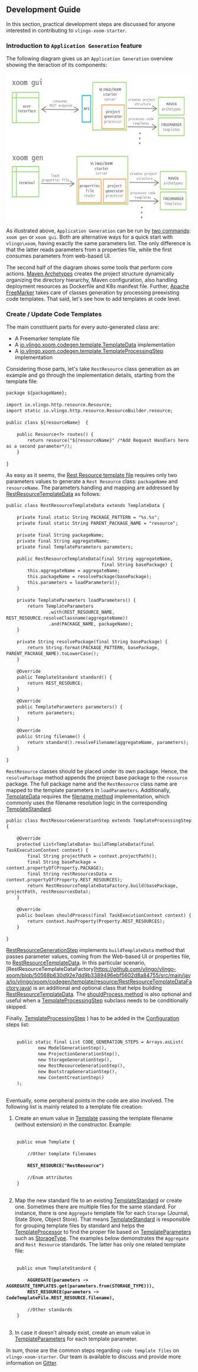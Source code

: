 ## Development Guide

In this section, practical development steps are discussed for anyone interested in contributing to `vlingo-xoom-starter`. 

### Introduction to `Application Generation` feature
     
The following diagram gives us an `Application Generation` overview showing the iteraction of its components:

<p align="center">
    <img src="https://github.com/vlingo/vlingo-xoom-starter/blob/master/docs/raw-proj-gen-diagram.png" height="400" />
</p>

As illustrated above, `Application Generation` can be run by [two commands](https://github.com/vlingo/vlingo-xoom-starter/blob/documentation/README.md#application-generation): `xoom gen` or `xoom gui`. Both are alternative ways for a quick start with `vlingo\xoom`, having exactly the same parameters list. The only difference is that the latter reads parameters from a properties file, while the first consumes parameters from web-based UI.

The second half of the diagram shows some tools that perform core actions. [Maven Archetypes](https://maven.apache.org/guides/introduction/introduction-to-archetypes.html) creates the project structure dynamically organizing the directory hierarchy, Maven configuration, also handling  deployment resources as Dockerfile and K8s manifest file. Further, [Apache FreeMarker](https://freemarker.apache.org/) takes care of classes generation by processing preexisting code templates. That said, let's see how to add templates at code level.

### Create / Update Code Templates

The main constituent parts for every auto-generated class are: 
* A Freemarker template file
* A [io.vlingo.xoom.codegen.template.TemplateData](https://github.com/vlingo/vlingo-xoom/blob/50568b630d92e7dd9b3389496ebf5602d8a84755/src/main/java/io/vlingo/xoom/codegen/template/TemplateData.java) implementation
* A [io.vlingo.xoom.codegen.template.TemplateProcessingStep](https://github.com/vlingo/vlingo-xoom/blob/50568b630d92e7dd9b3389496ebf5602d8a84755/src/main/java/io/vlingo/xoom/codegen/template/TemplateProcessingStep.java) implementation

Considering those parts, let's take `RestResource` class generation as an example and go through the implementation details, starting from the template file:

```
package ${packageName};

import io.vlingo.http.resource.Resource;
import static io.vlingo.http.resource.ResourceBuilder.resource;

public class ${resourceName}  {

    public Resource<?> routes() {
        return resource("${resourceName}" /*Add Request Handlers here as a second parameter*/);
    }

}
```

As easy as it seems, the [Rest Resource template file](https://github.com/vlingo/vlingo-xoom/blob/066a5630bf06cbed350e676ded6eeb16a99fbd0d/src/main/resources/codegen/RestResource.ftl) requires only two parameters values to generate a `Rest Resource` class: `packageName` and `resourceName`. The parameters handling and mapping are addressed by [RestResourceTemplateData](https://github.com/vlingo/vlingo-xoom-starter/blob/master/src/main/java/io/vlingo/xoom/starter/task/template/code/resource/RestResourceTemplateData.java) as follows:  

```
public class RestResourceTemplateData extends TemplateData {

    private final static String PACKAGE_PATTERN = "%s.%s";
    private final static String PARENT_PACKAGE_NAME = "resource";

    private final String packageName;
    private final String aggregateName;
    private final TemplateParameters parameters;

    public RestResourceTemplateData(final String aggregateName,
                                    final String basePackage) {
        this.aggregateName = aggregateName;
        this.packageName = resolvePackage(basePackage);
        this.parameters = loadParameters();
    }

    private TemplateParameters loadParameters() {
        return TemplateParameters
                .with(REST_RESOURCE_NAME, REST_RESOURCE.resolveClassname(aggregateName))
                .and(PACKAGE_NAME, packageName);
    }

    private String resolvePackage(final String basePackage) {
        return String.format(PACKAGE_PATTERN, basePackage, PARENT_PACKAGE_NAME).toLowerCase();
    }

    @Override
    public TemplateStandard standard() {
        return REST_RESOURCE;
    }

    @Override
    public TemplateParameters parameters() {
        return parameters;
    }

    @Override
    public String filename() {
        return standard().resolveFilename(aggregateName, parameters);
    }

}
```

`RestResource` classes should be placed under its own package. Hence, the `resolvePackage` method appends the project base package to the `resource` package. The full package name and the `RestResource` class name are mapped to the template parameters in `loadParameters`. Additionally, [TemplateData](https://github.com/vlingo/vlingo-xoom/blob/50568b630d92e7dd9b3389496ebf5602d8a84755/src/main/java/io/vlingo/xoom/codegen/template/TemplateData.java) requires the [filename method](https://github.com/vlingo/vlingo-xoom-starter/blob/master/src/main/java/io/vlingo/xoom/starter/task/template/code/TemplateData.java#L19) implementation, which commonly uses the filename resolution logic in the corresponding [TemplateStandard](https://github.com/vlingo/vlingo-xoom/blob/d12cff40e4ceefcd8cee0577103c2de705b55aea/src/main/java/io/vlingo/xoom/codegen/template/TemplateStandard.java).

```
public class RestResourceGenerationStep extends TemplateProcessingStep {

    @Override
    protected List<TemplateData> buildTemplateData(final TaskExecutionContext context) {
        final String projectPath = context.projectPath();
        final String basePackage = context.propertyOf(Property.PACKAGE);
        final String restResourcesData = context.propertyOf(Property.REST_RESOURCES);
        return RestResourceTemplateDataFactory.build(basePackage, projectPath, restResourcesData);
    }

    @Override
    public boolean shouldProcess(final TaskExecutionContext context) {
        return context.hasProperty(Property.REST_RESOURCES);
    }

}
```

[RestResourceGenerationStep](https://github.com/vlingo/vlingo-xoom/blob/50568b630d92e7dd9b3389496ebf5602d8a84755/src/main/java/io/vlingo/xoom/codegen/template/resource/RestResourceGenerationStep.java) implements `buildTemplateData` method that passes parameter values, coming from the Web-based UI or properties file, to [RestResourceTemplateData](https://github.com/vlingo/vlingo-xoom/blob/50568b630d92e7dd9b3389496ebf5602d8a84755/src/main/java/io/vlingo/xoom/codegen/template/resource/RestResourceTemplateData.java). In this particular scenario, [RestResourceTemplateDataFactory]https://github.com/vlingo/vlingo-xoom/blob/50568b630d92e7dd9b3389496ebf5602d8a84755/src/main/java/io/vlingo/xoom/codegen/template/resource/RestResourceTemplateDataFactory.java)  is an additional and optional class that helps building [RestResourceTemplateData](https://github.com/vlingo/vlingo-xoom/blob/50568b630d92e7dd9b3389496ebf5602d8a84755/src/main/java/io/vlingo/xoom/codegen/template/resource/RestResourceTemplateData.java). The [shouldProcess method](https://github.com/vlingo/vlingo-xoom/blob/50568b630d92e7dd9b3389496ebf5602d8a84755/src/main/java/io/vlingo/xoom/codegen/CodeGenerationStep.java#L14) is also optional and useful when a [TemplateProcessingStep](https://github.com/vlingo/vlingo-xoom/blob/50568b630d92e7dd9b3389496ebf5602d8a84755/src/main/java/io/vlingo/xoom/codegen/template/TemplateProcessingStep.java) subclass needs to be conditionally skipped.


Finally, [TemplateProcessingStep](https://github.com/vlingo/vlingo-xoom/blob/50568b630d92e7dd9b3389496ebf5602d8a84755/src/main/java/io/vlingo/xoom/codegen/template/TemplateProcessingStep.java) ) has to be added in the [Configuration](https://github.com/vlingo/vlingo-xoom-starter/blob/c9b2bf7af16d105509debd71450576975bae342f/src/main/java/io/vlingo/xoom/starter/Configuration.java#L52) steps list:

<pre>
<code>
    public static final List<CodeGenerationStep> CODE_GENERATION_STEPS = Arrays.asList(
            new ModelGenerationStep(),
            new ProjectionGenerationStep(),
            new StorageGenerationStep(),
            new RestResourceGenerationStep(),
            new BootstrapGenerationStep(),
            new ContentCreationStep()
    );
</code>
</pre>

Eventually, some peripheral points in the code are also involved. The following list is mainly related to a template file creation:

1.  Create an enum value in [Template](https://github.com/vlingo/vlingo-xoom/blob/d12cff40e4ceefcd8cee0577103c2de705b55aea/src/main/java/io/vlingo/xoom/codegen/template/Template.java) passing the template filename (without extension) in the constructor. Example:

<pre>
<code>
    public enum Template {

        //Other template filenames

        <strong>REST_RESOURCE("RestResource")</strong>

        //Enum attributes
    }
</code>
</pre>

2. Map the new standard file to an existing [TemplateStandard](https://github.com/vlingo/vlingo-xoom/blob/d12cff40e4ceefcd8cee0577103c2de705b55aea/src/main/java/io/vlingo/xoom/codegen/template/TemplateStandard.java) or create one. Sometimes there are multiple files for the same standard. For instance, there is one `Aggregate` template file for each `Storage` (Journal, State Store, Object Store). That means [TemplateStandard](https://github.com/vlingo/vlingo-xoom/blob/d12cff40e4ceefcd8cee0577103c2de705b55aea/src/main/java/io/vlingo/xoom/codegen/template/TemplateStandard.java) is responsible for grouping template files by standard and helps the [TemplateProcessor](https://github.com/vlingo/vlingo-xoom/blob/50568b630d92e7dd9b3389496ebf5602d8a84755/src/main/java/io/vlingo/xoom/codegen/template/TemplateProcessor.java) to find the proper file based on [TemplateParameters](https://github.com/vlingo/vlingo-xoom/blob/fd5f4a923601a912becd9e10e89a7e8186ed5bf8/src/main/java/io/vlingo/xoom/codegen/template/TemplateParameters.java) such as [StorageType](https://github.com/vlingo/vlingo-xoom/blob/51e02beb23dd83166170089a49cb3eb25a1bac4f/src/main/java/io/vlingo/xoom/codegen/template/storage/StorageType.java). The examples below demonstrates the `Aggregate` and `Rest Resource` standards. The latter has only one related template file:

<pre>
<code>
    public enum TemplateStandard {
        
        <strong>AGGREGATE(parameters -> AGGREGATE_TEMPLATES.get(parameters.from(STORAGE_TYPE))),</strong>
        <strong>REST_RESOURCE(parameters -> CodeTemplateFile.REST_RESOURCE.filename),</strong>

        //Other standards
    }
</code>
</pre>

3. In case it doesn't already exist, create an enum value in [TemplateParameters](https://github.com/vlingo/vlingo-xoom/blob/fd5f4a923601a912becd9e10e89a7e8186ed5bf8/src/main/java/io/vlingo/xoom/codegen/template/TemplateParameters.java) for each template parameter.

In sum, those are the common steps regarding `code template files` on `vlingo-xoom-starter`. Our team is available to discuss and provide more information on [Gitter](https://gitter.im/vlingo-platform-java/community/).
